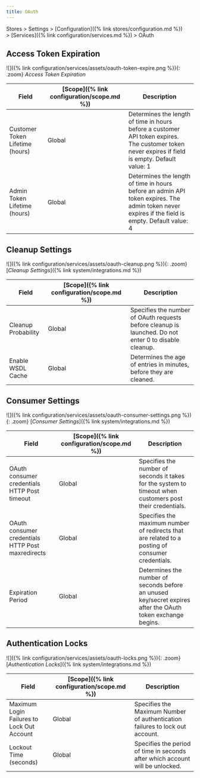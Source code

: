 ```yaml
---
title: OAuth
---
```


Stores > Settings > [Configuration]({% link stores/configuration.md %}) > [Services]({% link configuration/services.md %}) >  OAuth

## Access Token Expiration

![]({% link configuration/services/assets/oauth-token-expire.png %}){: .zoom}
_Access Token Expiration_

|Field|[Scope]({% link configuration/scope.md %})|Description|
|--- |--- |--- |
|Customer Token Lifetime (hours)|Global|Determines the length of time in hours before a customer API token expires. The customer token never expires if field is empty. Default value: 1|
|Admin Token Lifetime (hours)|Global|Determines the length of time in hours before an admin API token expires. The admin token never expires if the field is empty. Default value: 4|

## Cleanup Settings

![]({% link configuration/services/assets/oauth-cleanup.png %}){: .zoom}
[_Cleanup Settings_]({% link system/integrations.md %})

|Field|[Scope]({% link configuration/scope.md %})|Description|
|--- |--- |--- |
|Cleanup Probability|Global|Specifies the number of OAuth requests before cleanup is launched. Do not enter 0 to disable cleanup.|
|Enable WSDL Cache|Global|Determines the age of entries in minutes, before they are cleaned.|

## Consumer Settings

![]({% link configuration/services/assets/oauth-consumer-settings.png %}){: .zoom}
[_Consumer Settings_]({% link system/integrations.md %})

|Field|[Scope]({% link configuration/scope.md %})|Description|
|--- |--- |--- |
|OAuth consumer credentials HTTP Post timeout|Global|Specifies the number of seconds it takes for the system to timeout when customers post their credentials.|
|OAuth consumer credentials HTTP Post maxredirects|Global|Specifies the maximum number of redirects that are related to a posting of consumer credentials.|
|Expiration Period|Global|Determines the number of seconds before an unused key/secret expires after the OAuth token exchange begins.|

## Authentication Locks

![]({% link configuration/services/assets/oauth-locks.png %}){: .zoom}
[_Authentication Locks_]({% link system/integrations.md %})

|Field|[Scope]({% link configuration/scope.md %})|Description|
|--- |--- |--- |
|Maximum Login Failures to Lock Out Account|Global|Specifies the Maximum Number of authentication failures to lock out account.|
|Lockout Time (seconds)|Global|Specifies the period of time in seconds after which account will be unlocked.|
